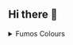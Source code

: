 ## Hi there 👋

<details>
  <summary align="left">Fumos Colours</summary>
  
  * Fumo Neon Pink Hex `#FF00D7` RGB `255, 0, 215` 
  
  * Fumo Neon Cyan Hex `#87FFFF` RGB `135, 255, 255`
  
  * Fumo Golden Yellow Hex `ffd700` RGB `255 215  0)`
  
